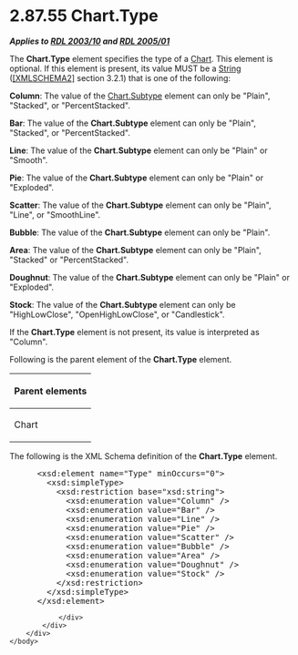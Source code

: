 <html dir="LTR" xmlns:mshelp="http://msdn.microsoft.com/mshelp" xmlns:ddue="http://ddue.schemas.microsoft.com/authoring/2003/5" xmlns:xlink="http://www.w3.org/1999/xlink" xmlns:tool="http://www.microsoft.com/tooltip">
    <head>
        <meta http-equiv="Content-Type" content="text/html; CHARSET=utf-8"></meta>
        <meta name="save" content="history"></meta>
        <title>2.87.55 Chart.Type</title>
        <xml>
            <mshelp:toctitle title="2.87.55 Chart.Type"></mshelp:toctitle>
            <mshelp:rltitle title="[MS-RDL]: Chart.Type"></mshelp:rltitle>
            <mshelp:keyword index="A" term="6d4404b0-081d-4cda-bcce-786181d740a6"></mshelp:keyword>
            <mshelp:attr name="DCSext.ContentType" value="open specification"></mshelp:attr>
            <mshelp:attr name="AssetID" value="6d4404b0-081d-4cda-bcce-786181d740a6"></mshelp:attr>
            <mshelp:attr name="TopicType" value="kbRef"></mshelp:attr>
            <mshelp:attr name="DCSext.Title" value="[MS-RDL]: Chart.Type" />
        </xml>
    </head>
    <body>
        <div id="header">
            <h1 class="heading">2.87.55 Chart.Type</h1>
        </div>
        <div id="mainSection">
            <div id="mainBody">
                <div id="allHistory" class="saveHistory"></div>
                <div id="sectionSection0" class="section" name="collapseableSection">
                    

<p><b><i>Applies to </i></b><a href="a7e2ad00-07c8-4f6d-80ab-3ad55df7b233.md"><b><i>RDL 2003/10</i></b></a><b>
<i>and </i></b><a href="3ebe2912-4958-4832-b391-cad1f5e13338.md"><b><i>RDL 2005/01</i></b></a></p>

<p>The <b>Chart.Type</b> element specifies the type of a <a href="b0ab5524-7eb2-47a7-a4d3-230f5c8c5526.md">Chart</a>. This element is
optional. If this element is present, its value MUST be a <a href="1ed81ef3-a683-45e3-aaad-bd2bbe71bc3d.md">String</a> (<a href="https://go.microsoft.com/fwlink/?LinkId=90610">[XMLSCHEMA2]</a> section
3.2.1) that is one of the following:</p>

<p><b>Column</b>: The value of the <a href="ad30a64a-072d-4e5f-b974-596b680efc53.md">Chart.Subtype</a> element can
only be &quot;Plain&quot;, &quot;Stacked&quot;, or &quot;PercentStacked&quot;.</p>

<p><b>Bar</b>: The value of the <b>Chart.Subtype</b>
element can only be &quot;Plain&quot;, &quot;Stacked&quot;, or
&quot;PercentStacked&quot;.</p>

<p><b>Line</b>: The value of the <b>Chart.Subtype</b>
element can only be &quot;Plain&quot; or &quot;Smooth&quot;.</p>

<p><b>Pie</b>: The value of the <b>Chart.Subtype</b>
element can only be &quot;Plain&quot; or &quot;Exploded&quot;.</p>

<p><b>Scatter</b>: The value of the <b>Chart.Subtype</b>
element can only be &quot;Plain&quot;, &quot;Line&quot;, or
&quot;SmoothLine&quot;.</p>

<p><b>Bubble</b>: The value of the <b>Chart.Subtype</b>
element can only be &quot;Plain&quot;.</p>

<p><b>Area</b>: The value of the <b>Chart.Subtype</b>
element can only be &quot;Plain&quot;, &quot;Stacked&quot; or
&quot;PercentStacked&quot;.</p>

<p><b>Doughnut</b>: The value of the <b>Chart.Subtype</b>
element can only be &quot;Plain&quot; or &quot;Exploded&quot;.</p>

<p><b>Stock</b>: The value of the <b>Chart.Subtype</b>
element can only be &quot;HighLowClose&quot;, &quot;OpenHighLowClose&quot;, or
&quot;Candlestick&quot;.</p>

<p>If the <b>Chart.Type</b> element is not present, its value
is interpreted as &quot;Column&quot;.</p>

<p>Following is the parent element of the <b>Chart.Type</b>
element.</p>

<table>
 <thead>
  <tr>
   <th>
   <p>Parent elements</p>
   </th>
  </tr>
 </thead>
 <tr>
  <td>
  <p>Chart</p>
  </td>
 </tr>
</table>

<p>The following is the XML Schema definition of the <b>Chart.Type</b>
element.</p>

<dl>
<dd>
<div><pre> &lt;xsd:element name=&quot;Type&quot; minOccurs=&quot;0&quot;&gt;
   &lt;xsd:simpleType&gt;
     &lt;xsd:restriction base=&quot;xsd:string&quot;&gt;
       &lt;xsd:enumeration value=&quot;Column&quot; /&gt;
       &lt;xsd:enumeration value=&quot;Bar&quot; /&gt;
       &lt;xsd:enumeration value=&quot;Line&quot; /&gt;
       &lt;xsd:enumeration value=&quot;Pie&quot; /&gt;
       &lt;xsd:enumeration value=&quot;Scatter&quot; /&gt;
       &lt;xsd:enumeration value=&quot;Bubble&quot; /&gt;
       &lt;xsd:enumeration value=&quot;Area&quot; /&gt;
       &lt;xsd:enumeration value=&quot;Doughnut&quot; /&gt;
       &lt;xsd:enumeration value=&quot;Stock&quot; /&gt;
     &lt;/xsd:restriction&gt;
   &lt;/xsd:simpleType&gt;
 &lt;/xsd:element&gt;
</pre></div>
</dd></dl>


                </div>
            </div>
        </div>
    </body>
</html>